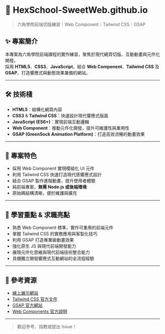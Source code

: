 # 🍰 HexSchool-SweetWeb.github.io

> 六角學院前端切版練習｜Web Component｜Tailwind CSS｜GSAP

## ✨ 專案簡介

本專案為六角學院前端課程的實作練習，聚焦於現代網頁切版、互動動畫與元件化開發。  
採用 **HTML5**、**CSS3**、**JavaScript**，結合 **Web Component**、**Tailwind CSS** 及 **GSAP**，打造響應式與動態效果兼備的網站。

---

## 🛠️ 技術棧

- **HTML5**：結構化網頁內容
- **CSS3** & **Tailwind CSS**：快速設計現代響應式版面
- **JavaScript (ES6+)**：實現前端互動邏輯
- **Web Component**：推動元件化開發，提升可維護性與重用性
- **GSAP (GreenSock Animation Platform)**：打造高效流暢的動畫效果

---

## 🚀 專案特色

- 採用 Web Component 實現模組化 UI 元件
- 利用 Tailwind CSS 快速打造現代感響應式設計
- 結合 GSAP 製作進階動畫，提升使用者體驗
- 純前端專案，**無需 Node.js 或後端環境**
- 原始碼結構清晰，便於維護與擴充

---

## 🎯 學習重點 & 求職亮點

- 熟悉 Web Component 標準，實作可重用的前端元件
- 掌握 Tailwind CSS 的實務應用與客製化技巧
- 利用 GSAP 打造專業級動畫效果
- 強化原生 JS 與現代前端開發能力
- 展現元件化思維與現代前端技術整合能力
- 具備獨立開發響應式互動網站的全流程經驗

---

## 🔗 參考資源
- [線上展示網站](https://bakariclyclaris.github.io/HexSchool-GlassWeb.github.io/)
- [Tailwind CSS 官方文件](https://tailwindcss.com/)
- [GSAP 官方網站](https://greensock.com/gsap/)
- [Web Components 官方說明](https://developer.mozilla.org/en-US/docs/Web/Web_Components)

---

> 歡迎參考、指教或提出 Issue！  

